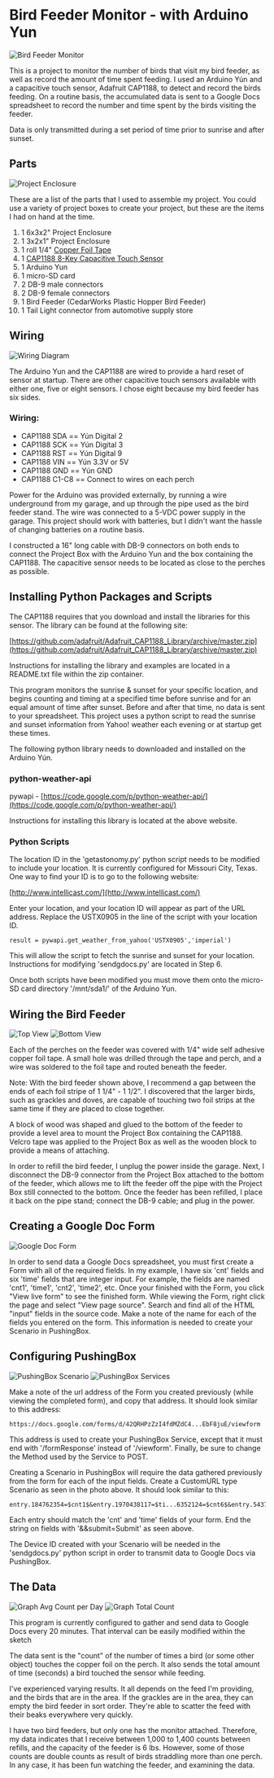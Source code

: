 # Bird Feeder Monitor - with Arduino Yun
![Bird Feeder Monitor](https://github.com/sbkirby/bird_feeder_monitor_yun/blob/master/images/main-bird-feeder-image.jpg) 

This is a project to monitor the number of birds that visit my bird feeder, as well as record the amount of time spent feeding. I used an Arduino Yún and a capacitive touch sensor, Adafruit CAP1188, to detect and record the birds feeding. On a routine basis, the accumulated data is sent to a Google Docs spreadsheet to record the number and time spent by the birds visiting the feeder.

Data is only transmitted during a set period of time prior to sunrise and after sunset.

## Parts
![Project Enclosure](https://github.com/sbkirby/bird_feeder_monitor_yun/blob/master/images/Project-enclosurest.jpg)

These are a list of the parts that I used to assemble my project. You could use a variety of project boxes to create your project, but these are the items I had on hand at the time.

1. 1 6x3x2" Project Enclosure
2. 1 3x2x1" Project Enclosure
3. 1 roll 1/4" [Copper Foil Tape](https://www.adafruit.com/product/1128)
4. 1 [CAP1188 8-Key Capacitive Touch Sensor](https://www.adafruit.com/product/1602)
5. 1 Arduino Yun
6. 1 micro-SD card
7. 2 DB-9 male connectors
8. 2 DB-9 female connectors
9. 1 Bird Feeder (CedarWorks Plastic Hopper Bird Feeder)
10. 1 Tail Light connector from automotive supply store

## Wiring
![Wiring Diagram](https://github.com/sbkirby/bird_feeder_monitor_yun/blob/master/images/wiring_diagram_cap1188_yun.jpg)

The Arduino Yun and the CAP1188 are wired to provide a hard reset of sensor at startup. There are other capacitive touch sensors available with either one, five or eight sensors. I chose eight because my bird feeder has six sides.

### Wiring:

* CAP1188 SDA == Yún Digital 2 
* CAP1188 SCK == Yún Digital 3 
* CAP1188 RST == Yún Digital 9 
* CAP1188 VIN == Yún 3.3V or 5V 
* CAP1188 GND == Yún GND 
* CAP1188 C1-C8 == Connect to wires on each perch

Power for the Arduino was provided externally, by running a wire underground from my garage, and up through the pipe used as the bird feeder stand. The wire was connected to a 5-VDC power supply in the garage. This project should work with batteries, but I didn't want the hassle of changing batteries on a routine basis.

I constructed a 16" long cable with DB-9 connectors on both ends to connect the Project Box with the Arduino Yun and the box containing the CAP1188. The capacitive sensor needs to be located as close to the perches as possible.

## Installing Python Packages and Scripts
The CAP1188 requires that you download and install the libraries for this sensor. The library can be found at the following site:

[https://github.com/adafruit/Adafruit_CAP1188_Library/archive/master.zip](https://github.com/adafruit/Adafruit_CAP1188_Library/archive/master.zip)

Instructions for installing the library and examples are located in a README.txt file within the zip container.

This program monitors the sunrise & sunset for your specific location, and begins counting and timing at a specified time before sunrise and for an equal amount of time after sunset. Before and after that time, no data is sent to your spreadsheet. This project uses a python script to read the sunrise and sunset information from Yahoo! weather each evening or at startup get these times.

The following python library needs to downloaded and installed on the Arduino Yún.

### python-weather-api
pywapi - [https://code.google.com/p/python-weather-api/](https://code.google.com/p/python-weather-api/)

Instructions for installing this library is located at the above website.

### Python Scripts
The location ID in the 'getastonomy.py' python script needs to be modified to include your location. It is currently configured for Missouri City, Texas. One way to find your ID is to go to the following website:

[http://www.intellicast.com/](http://www.intellicast.com/)

Enter your location, and your location ID will appear as part of the URL address. Replace the USTX0905 in the line of the script with your location ID.

```
result = pywapi.get_weather_from_yahoo('USTX0905','imperial')
```

This will allow the script to fetch the sunrise and sunset for your location. Instructions for modifying 'sendgdocs.py' are located in Step 6.

Once both scripts have been modified you must move them onto the micro-SD card directory '/mnt/sda1/' of the Arduino Yun.

## Wiring the Bird Feeder
![Top View](https://github.com/sbkirby/bird_feeder_monitor_yun/blob/master/images/top-view-of-copper-tape-on-feeder.jpg)
![Bottom View](https://github.com/sbkirby/bird_feeder_monitor_yun/blob/master/images/bird-feeder-bottom.jpg)

Each of the perches on the feeder was covered with 1/4" wide self adhesive copper foil tape. A small hole was drilled through the tape and perch, and a wire was soldered to the foil tape and routed beneath the feeder.

Note: With the bird feeder shown above, I recommend a gap between the ends of each foil stripe of 1 1/4" - 1 1/2". I discovered that the larger birds, such as grackles and doves, are capable of touching two foil strips at the same time if they are placed to close together.

A block of wood was shaped and glued to the bottom of the feeder to provide a level area to mount the Project Box containing the CAP1188. Velcro tape was applied to the Project Box as well as the wooden block to provide a means of attaching.

In order to refill the bird feeder, I unplug the power inside the garage. Next, I disconnect the DB-9 connector from the Project Box attached to the bottom of the feeder, which allows me to lift the feeder off the pipe with the Project Box still connected to the bottom. Once the feeder has been refilled, I place it back on the pipe stand; connect the DB-9 cable; and plug in the power.

## Creating a Google Doc Form
![Google Doc Form](https://github.com/sbkirby/bird_feeder_monitor_yun/blob/master/images/Google-Docs.jpg)

In order to send data a Google Docs spreadsheet, you must first create a Form with all of the required fields. In my example, I have six 'cnt' fields and six 'time' fields that are integer input. For example, the fields are named 'cnt1', 'time1', 'cnt2', 'time2', etc. Once your finished with the Form, you click "View live form" to see the finished form. While viewing the Form, right click the page and select "View page source". Search and find all of the HTML "input" fields in the source code. Make a note of the name for each of the fields you entered on the form. This information is needed to create your Scenario in PushingBox.

## Configuring PushingBox
![PushingBox Scenario](https://github.com/sbkirby/bird_feeder_monitor_yun/blob/master/images/PushingBox-Scenario.jpg)
![PushingBox Services](https://github.com/sbkirby/bird_feeder_monitor_yun/blob/master/images/PushingBox-Services.jpg)

Make a note of the url address of the Form you created previously (while viewing the completed form), and copy that address. It should look similar to this address:
```
https://docs.google.com/forms/d/42QRHPzZzI4fdMZdC4...EbF8juE/viewform
```
This address is used to create your PushingBox Service, except that it must end with '/formResponse' instead of '/viewform'. Finally, be sure to change the Method used by the Service to POST.

Creating a Scenario in PushingBox will require the data gathered previously from the form for each of the input fields. Create a CustomURL type Scenario as seen in the photo above. It should look similar to this:
```
entry.184762354=$cnt1$&entry.1970438117=$ti...6352124=$cnt6$&entry.54370319=$time6$&&submit=Submit
```
Each entry should match the 'cnt' and 'time' fields of your form. End the string on fields with '&&submit=Submit' as seen above.

The Device ID created with your Scenario will be needed in the 'sendgdocs.py' python script in order to transmit data to Google Docs via PushingBox.

## The Data
![Graph Avg Count per Day](https://github.com/sbkirby/bird_feeder_monitor_yun/blob/master/images/graph-average-time-per-count.jpg)
![Graph Total Count](https://github.com/sbkirby/bird_feeder_monitor_yun/blob/master/images/graph-total-count.jpg)

This program is currently configured to gather and send data to Google Docs every 20 minutes. That interval can be easily modified within the sketch

The data sent is the "count" of the number of times a bird (or some other object) touches the copper foil on the perch. It also sends the total amount of time (seconds) a bird touched the sensor while feeding.

I've experienced varying results. It all depends on the feed I'm providing, and the birds that are in the area. If the grackles are in the area, they can empty the bird feeder in sort order. They're able to scatter the feed with their beaks everywhere very quickly.

I have two bird feeders, but only one has the monitor attached. Therefore, my data indicates that I receive between 1,000 to 1,400 counts between refills, and the capacity of the feeder is 6 lbs. However, some of those counts are double counts as result of birds straddling more than one perch. In any case, it has been fun watching the feeder, and examining the data.

